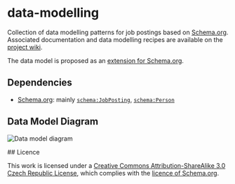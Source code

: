# data-modelling

Collection of data modelling patterns for job postings based on [Schema.org](http://schema.org). Associated documentation and data modelling recipes are available on the [project wiki](https://github.com/OPLZZ/data-modelling/wiki).

The data model is proposed as an [extension for Schema.org](http://www.w3.org/wiki/WebSchemas/JobMarket).

## Dependencies

* [Schema.org](http://schema.org): mainly [`schema:JobPosting`](http://schema.org/JobPosting), [`schema:Person`](http://schema.org/Person)

## Data Model Diagram

![Data model diagram](https://raw.github.com/OPLZZ/data-modelling/master/diagrams/public-data-model.png)

## Licence

This work is licensed under a [Creative Commons Attribution-ShareAlike 3.0 Czech Republic License](http://creativecommons.org/licenses/by-sa/3.0/cz/), which complies with the [licence of Schema.org](http://schema.org/docs/terms.html).
